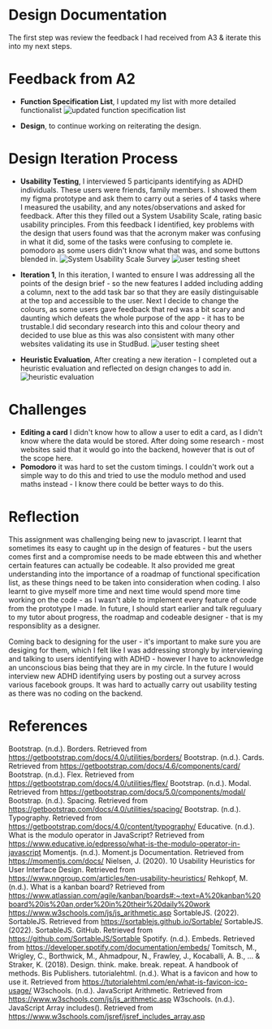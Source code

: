 # Design Documentation

The first step was review the feedback I had received from A3 & iterate this into my next steps. 

# Feedback from A2 
  * __Function Specification List__, 
  I updated my list with more detailed functionalist
  ![updated function specification list](src/Images/functionspecs.png)

  * __Design__, to continue working on reiterating the design. 

# Design Iteration Process
* __Usability Testing__, I interviewed 5 participants identifying as ADHD individuals. These users were friends, family members. I showed them my figma prototype and ask them to carry out a series of 4 tasks where I measured the usability, and any notes/observations and asked for feedback. After this they filled out a System Usability Scale, rating basic usability principles. From this feedback I identified, key problems with the design that users found was that the acronym maker was confusing in what it did, some of the tasks were confusing to complete ie. pomodoro as some users didn't know what that was, and some buttons blended in.
![System Usability Scale Survey](src/Images/usertesting3.png)
![user testing sheet](src/Images/usertestingsheet.png)

* __Iteration 1__, In this iteration, I wanted to ensure I was addressing all the points of the design brief - so the new features I added including adding a column, next to the add task bar so that they are easily distinguisable at the top and accessible to the user. Next I decide to change the colours, as some users gave feedback that red was a bit scary and daunting which defeats the whole purpose of the app - it has to be trustable.I did secondary research into this and colour theory and decided to use blue as this was also consistent with many other websites validating its use in StudBud. 
![user testing sheet](src/Images/studbudit1-01.png)

* __Heuristic Evaluation__, After creating a new iteration - I completed out a heuristic evaluation and reflected on design changes to add in. 
![heuristic evaluation](src/Images/heuristics-03.png)

# Challenges
* __Editing a card__ I didn't know how to allow a user to edit a card, as I didn't know where the data would be stored. After doing some research - most websites said that it would go into the backend, however that is out of the scope here. 
* __Pomodoro__ it was hard to set the custom timings. I couldn't work out a simple way to do this and tried to use the modulo method and used maths instead - I know there could be better ways to do this. 

# Reflection
This assignment was challenging being new to javascript. I learnt that sometimes its easy to caught up in the design of features - but the users comes first and a compromise needs to be made ebtween this and whether certain features can actually be codeable. It also provided me great understanding into the importance of a roadmap of functional specification list, as these things need to be taken into consideration when coding. I also learnt to give myself more time and next time would spend more time working on the code - as I wasn't able to implement every feature of code from the prototype I made. In future, I should start earlier and talk reguluary to my tutor about progress, the roadmap and codeable designer - that is my responsiblity as a designer. 

Coming back to designing for the user - it's important to make sure you are desiging for them, which I felt like I was addressing strongly by interviewing and talking to users identifying with ADHD - however I have to acknowledge an unconscious bias being that they are in my circle. In the future I would interview new ADHD identifying users by posting out a survey across various facebook groups. It was hard to actually carry out usability testing as there was no coding on the backend.


# References
Bootstrap. (n.d.). Borders. Retrieved from https://getbootstrap.com/docs/4.0/utilities/borders/
Bootstrap. (n.d.). Cards. Retrieved from https://getbootstrap.com/docs/4.6/components/card/
Bootstrap. (n.d.). Flex. Retrieved from https://getbootstrap.com/docs/4.0/utilities/flex/
Bootstrap. (n.d.). Modal. Retrieved from https://getbootstrap.com/docs/5.0/components/modal/
Bootstrap. (n.d.). Spacing. Retrieved from https://getbootstrap.com/docs/4.0/utilities/spacing/
Bootstrap. (n.d.). Typography. Retrieved from https://getbootstrap.com/docs/4.0/content/typography/
Educative. (n.d.). What is the modulo operator in JavaScript? Retrieved from https://www.educative.io/edpresso/what-is-the-modulo-operator-in-javascript
Momentjs. (n.d.). Moment.js Documentation. Retrieved from https://momentjs.com/docs/
Nielsen, J. (2020). 10 Usability Heuristics for User Interface Design. Retrieved from https://www.nngroup.com/articles/ten-usability-heuristics/
Rehkopf, M. (n.d.). What is a kanban board? Retrieved from https://www.atlassian.com/agile/kanban/boards#:~:text=A%20kanban%20board%20is%20an,order%20in%20their%20daily%20work
https://www.w3schools.com/js/js_arithmetic.asp
SortableJS. (2022). SortableJS. Retrieved from https://sortablejs.github.io/Sortable/
SortableJS. (2022). SortableJS. GitHub. Retrieved from https://github.com/SortableJS/Sortable
Spotify. (n.d.). Embeds. Retrieved from https://developer.spotify.com/documentation/embeds/
Tomitsch, M., Wrigley, C., Borthwick, M., Ahmadpour, N., Frawley, J., Kocaballi, A. B., ... & Straker, K. (2018). Design. think. make. break. repeat. A handbook of methods. Bis Publishers.
tutorialehtml. (n.d.). What is a favicon and how to use it. Retrieved from https://tutorialehtml.com/en/what-is-favicon-ico-usage/
W3schools. (n.d.). JavaScript Arithmetic. Retrieved from https://www.w3schools.com/js/js_arithmetic.asp
W3schools. (n.d.). JavaScript Array includes(). Retrieved from https://www.w3schools.com/jsref/jsref_includes_array.asp

